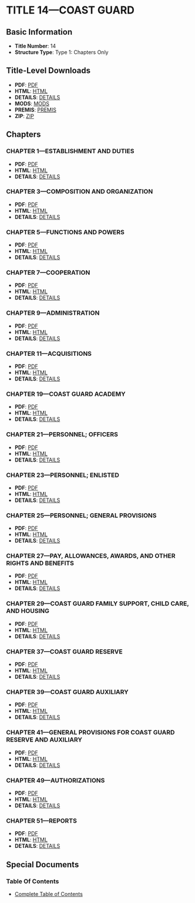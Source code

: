 # TITLE 14—COAST GUARD

## Basic Information
- **Title Number**: 14
- **Structure Type**: Type 1: Chapters Only

## Title-Level Downloads
- **PDF**: [PDF](https://www.govinfo.gov/content/pkg/USCODE-2023-title14/pdf/USCODE-2023-title14.pdf)
- **HTML**: [HTML](https://www.govinfo.gov/content/pkg/USCODE-2023-title14/html/USCODE-2023-title14.htm)
- **DETAILS**: [DETAILS](https://www.govinfo.gov/app/details/USCODE-2023-title14/)
- **MODS**: [MODS](https://www.govinfo.gov/metadata/pkg/USCODE-2023-title14/mods.xml)
- **PREMIS**: [PREMIS](https://www.govinfo.gov/metadata/pkg/USCODE-2023-title14/premis.xml)
- **ZIP**: [ZIP](https://www.govinfo.gov/content/pkg/USCODE-2023-title14.zip)

## Chapters

### CHAPTER 1—ESTABLISHMENT AND DUTIES
- **PDF**: [PDF](https://www.govinfo.gov/content/pkg/USCODE-2023-title14/pdf/USCODE-2023-title14-chapter1.pdf)
- **HTML**: [HTML](https://www.govinfo.gov/content/pkg/USCODE-2023-title14/html/USCODE-2023-title14-chapter1.htm)
- **DETAILS**: [DETAILS](https://www.govinfo.gov/app/details/USCODE-2023-title14-chapter1/)

### CHAPTER 3—COMPOSITION AND ORGANIZATION
- **PDF**: [PDF](https://www.govinfo.gov/content/pkg/USCODE-2023-title14/pdf/USCODE-2023-title14-chapter3.pdf)
- **HTML**: [HTML](https://www.govinfo.gov/content/pkg/USCODE-2023-title14/html/USCODE-2023-title14-chapter3.htm)
- **DETAILS**: [DETAILS](https://www.govinfo.gov/app/details/USCODE-2023-title14-chapter3/)

### CHAPTER 5—FUNCTIONS AND POWERS
- **PDF**: [PDF](https://www.govinfo.gov/content/pkg/USCODE-2023-title14/pdf/USCODE-2023-title14-chapter5.pdf)
- **HTML**: [HTML](https://www.govinfo.gov/content/pkg/USCODE-2023-title14/html/USCODE-2023-title14-chapter5.htm)
- **DETAILS**: [DETAILS](https://www.govinfo.gov/app/details/USCODE-2023-title14-chapter5/)

### CHAPTER 7—COOPERATION
- **PDF**: [PDF](https://www.govinfo.gov/content/pkg/USCODE-2023-title14/pdf/USCODE-2023-title14-chapter7.pdf)
- **HTML**: [HTML](https://www.govinfo.gov/content/pkg/USCODE-2023-title14/html/USCODE-2023-title14-chapter7.htm)
- **DETAILS**: [DETAILS](https://www.govinfo.gov/app/details/USCODE-2023-title14-chapter7/)

### CHAPTER 9—ADMINISTRATION
- **PDF**: [PDF](https://www.govinfo.gov/content/pkg/USCODE-2023-title14/pdf/USCODE-2023-title14-chapter9.pdf)
- **HTML**: [HTML](https://www.govinfo.gov/content/pkg/USCODE-2023-title14/html/USCODE-2023-title14-chapter9.htm)
- **DETAILS**: [DETAILS](https://www.govinfo.gov/app/details/USCODE-2023-title14-chapter9/)

### CHAPTER 11—ACQUISITIONS
- **PDF**: [PDF](https://www.govinfo.gov/content/pkg/USCODE-2023-title14/pdf/USCODE-2023-title14-chapter11.pdf)
- **HTML**: [HTML](https://www.govinfo.gov/content/pkg/USCODE-2023-title14/html/USCODE-2023-title14-chapter11.htm)
- **DETAILS**: [DETAILS](https://www.govinfo.gov/app/details/USCODE-2023-title14-chapter11/)

### CHAPTER 19—COAST GUARD ACADEMY
- **PDF**: [PDF](https://www.govinfo.gov/content/pkg/USCODE-2023-title14/pdf/USCODE-2023-title14-chapter19.pdf)
- **HTML**: [HTML](https://www.govinfo.gov/content/pkg/USCODE-2023-title14/html/USCODE-2023-title14-chapter19.htm)
- **DETAILS**: [DETAILS](https://www.govinfo.gov/app/details/USCODE-2023-title14-chapter19/)

### CHAPTER 21—PERSONNEL; OFFICERS
- **PDF**: [PDF](https://www.govinfo.gov/content/pkg/USCODE-2023-title14/pdf/USCODE-2023-title14-chapter21.pdf)
- **HTML**: [HTML](https://www.govinfo.gov/content/pkg/USCODE-2023-title14/html/USCODE-2023-title14-chapter21.htm)
- **DETAILS**: [DETAILS](https://www.govinfo.gov/app/details/USCODE-2023-title14-chapter21/)

### CHAPTER 23—PERSONNEL; ENLISTED
- **PDF**: [PDF](https://www.govinfo.gov/content/pkg/USCODE-2023-title14/pdf/USCODE-2023-title14-chapter23.pdf)
- **HTML**: [HTML](https://www.govinfo.gov/content/pkg/USCODE-2023-title14/html/USCODE-2023-title14-chapter23.htm)
- **DETAILS**: [DETAILS](https://www.govinfo.gov/app/details/USCODE-2023-title14-chapter23/)

### CHAPTER 25—PERSONNEL; GENERAL PROVISIONS
- **PDF**: [PDF](https://www.govinfo.gov/content/pkg/USCODE-2023-title14/pdf/USCODE-2023-title14-chapter25.pdf)
- **HTML**: [HTML](https://www.govinfo.gov/content/pkg/USCODE-2023-title14/html/USCODE-2023-title14-chapter25.htm)
- **DETAILS**: [DETAILS](https://www.govinfo.gov/app/details/USCODE-2023-title14-chapter25/)

### CHAPTER 27—PAY, ALLOWANCES, AWARDS, AND OTHER RIGHTS AND BENEFITS
- **PDF**: [PDF](https://www.govinfo.gov/content/pkg/USCODE-2023-title14/pdf/USCODE-2023-title14-chapter27.pdf)
- **HTML**: [HTML](https://www.govinfo.gov/content/pkg/USCODE-2023-title14/html/USCODE-2023-title14-chapter27.htm)
- **DETAILS**: [DETAILS](https://www.govinfo.gov/app/details/USCODE-2023-title14-chapter27/)

### CHAPTER 29—COAST GUARD FAMILY SUPPORT, CHILD CARE, AND HOUSING
- **PDF**: [PDF](https://www.govinfo.gov/content/pkg/USCODE-2023-title14/pdf/USCODE-2023-title14-chapter29.pdf)
- **HTML**: [HTML](https://www.govinfo.gov/content/pkg/USCODE-2023-title14/html/USCODE-2023-title14-chapter29.htm)
- **DETAILS**: [DETAILS](https://www.govinfo.gov/app/details/USCODE-2023-title14-chapter29/)

### CHAPTER 37—COAST GUARD RESERVE
- **PDF**: [PDF](https://www.govinfo.gov/content/pkg/USCODE-2023-title14/pdf/USCODE-2023-title14-chapter37.pdf)
- **HTML**: [HTML](https://www.govinfo.gov/content/pkg/USCODE-2023-title14/html/USCODE-2023-title14-chapter37.htm)
- **DETAILS**: [DETAILS](https://www.govinfo.gov/app/details/USCODE-2023-title14-chapter37/)

### CHAPTER 39—COAST GUARD AUXILIARY
- **PDF**: [PDF](https://www.govinfo.gov/content/pkg/USCODE-2023-title14/pdf/USCODE-2023-title14-chapter39.pdf)
- **HTML**: [HTML](https://www.govinfo.gov/content/pkg/USCODE-2023-title14/html/USCODE-2023-title14-chapter39.htm)
- **DETAILS**: [DETAILS](https://www.govinfo.gov/app/details/USCODE-2023-title14-chapter39/)

### CHAPTER 41—GENERAL PROVISIONS FOR COAST GUARD RESERVE AND AUXILIARY
- **PDF**: [PDF](https://www.govinfo.gov/content/pkg/USCODE-2023-title14/pdf/USCODE-2023-title14-chapter41.pdf)
- **HTML**: [HTML](https://www.govinfo.gov/content/pkg/USCODE-2023-title14/html/USCODE-2023-title14-chapter41.htm)
- **DETAILS**: [DETAILS](https://www.govinfo.gov/app/details/USCODE-2023-title14-chapter41/)

### CHAPTER 49—AUTHORIZATIONS
- **PDF**: [PDF](https://www.govinfo.gov/content/pkg/USCODE-2023-title14/pdf/USCODE-2023-title14-chapter49.pdf)
- **HTML**: [HTML](https://www.govinfo.gov/content/pkg/USCODE-2023-title14/html/USCODE-2023-title14-chapter49.htm)
- **DETAILS**: [DETAILS](https://www.govinfo.gov/app/details/USCODE-2023-title14-chapter49/)

### CHAPTER 51—REPORTS
- **PDF**: [PDF](https://www.govinfo.gov/content/pkg/USCODE-2023-title14/pdf/USCODE-2023-title14-chapter51.pdf)
- **HTML**: [HTML](https://www.govinfo.gov/content/pkg/USCODE-2023-title14/html/USCODE-2023-title14-chapter51.htm)
- **DETAILS**: [DETAILS](https://www.govinfo.gov/app/details/USCODE-2023-title14-chapter51/)

## Special Documents

### Table Of Contents
- [Complete Table of Contents](https://www.govinfo.gov/content/pkg/USCODE-2023-title14/html/USCODE-2023-title14.htm)
